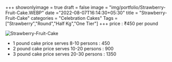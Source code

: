 +++
showonlyimage = true
draft = false
image = "img/portfolio/Strawberry-Fruit-Cake.WEBP"
date ="2022-08-07T16:14:30+05:30"
title = "Strawberry-Fruit-Cake"
categories = "Celebration Cakes"
Tags = ["Strawberry","Round","Half Kg","One Tier"]
+++
price : ₹450 per pound
<!--more-->
![Strawberry-Fruit-Cake](/img/portfolio/Strawberry-Fruit-Cake.WEBP)
* 1 pound cake price serves 8-10 persons : 450
* 2 pound cake price serves 10-20 persons : 900
* 3 pound cake price serves 20-30 persons : 1350

